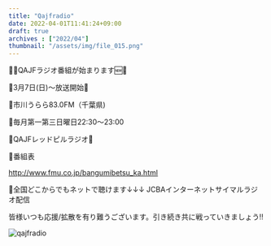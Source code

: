 ```yaml
---
title: "Qajfradio"
date: 2022-04-01T11:41:24+09:00
draft: true
archives : ["2022/04"]
thumbnail: "/assets/img/file_015.png"
---
```



🎉🆕QAJFラジオ番組が始まります🆕🎉

🐸3月7日(日)〜放送開始🎊

🐸市川うらら83.0FM（千葉県)

🐸毎月第一第三日曜日22:30〜23:00

💊QAJFレッドピルラジオ💊

🐸番組表

 <a data-hook="linkViewer" href="http://www.fmu.co.jp/bangumibetsu_ka.html" target="_blank" rel="noopener noreferrer noopener" class="_3Bkfb _1lsz7"><u class="_3zM-5">http://www.fmu.co.jp/bangumibetsu_ka.html</u></a> </span>

🐸全国どこからでもネットで聴けます↓↓↓ JCBAインターネットサイマルラジオ配信

皆様いつも応援/拡散を有り難うございます。引き続き共に戦っていきましょう!!


![qajfradio](/assets/img/file_015.png)
